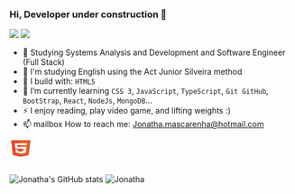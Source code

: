 ### Hi, Developer under construction 🚀

[<img src="https://img.shields.io/badge/instagram-%2312100E.svg?&style=for-the-badge&logo=instagram&color=405DE6" />](https://www.instagram.com/jonathamascarenhas/) 
[<img src="https://img.shields.io/badge/linkedin-%230077B5.svg?&style=for-the-badge&logo=linkedin&logoColor=white" />](https://www.linkedin.com/in/jonatha-mascarenhas-a97139207/)

- 🏢 Studying Systems Analysis and Development and Software Engineer (Full Stack)
- 🏢 I'm studying English using the Act Junior Silveira method
- 🧰 I build with: `HTML5`
- 🌱 I’m currently learning `CSS 3`, `JavaScript`, `TypeScript`, `Git GitHub`, `BootStrap`, `React`, `NodeJs`, `MongoDB`...
- ⚡ I enjoy reading, play video game, and lifting weights :)
- 📫 mailbox How to reach me: Jonatha.mascarenha@hotmail.com

<div>
  <img align="center" alt="Jonatha-JS" height="30" width="40" src="https://raw.githubusercontent.com/devicons/devicon/master/icons/html5/html5-original.svg">
</div>
<br>


 ![Jonatha's GitHub stats](https://github-readme-stats.vercel.app/api?username=Mascarenhas28&show_icons=true&theme=radical)
 ![Jonatha](https://github-readme-stats.vercel.app/api/top-langs/?username=Mascarenhas28&hide_progress=truelayout=compact&langs_count=16&theme=radical)


## 


